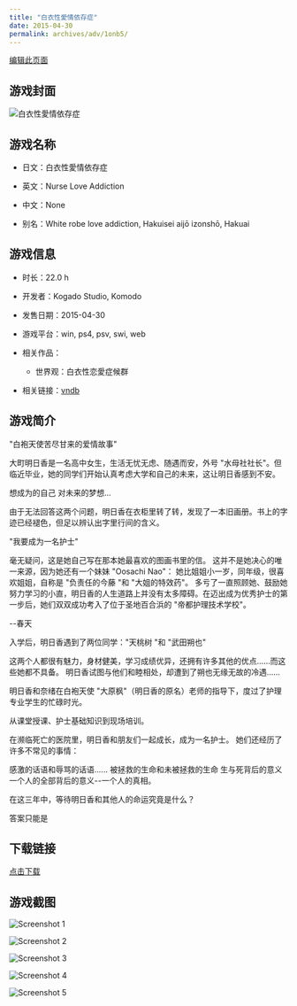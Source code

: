 ```yaml
---
title: "白衣性愛情依存症"
date: 2015-04-30
permalink: archives/adv/1onb5/
---
```

[编辑此页面](https://github.com/ACG-3/ADV3-source/blob/main/source/_posts/%E7%99%BD%E8%A1%A3%E6%80%A7%E6%84%9B%E6%83%85%E4%BE%9D%E5%AD%98%E7%97%87.md)

## 游戏封面

![白衣性愛情依存症](https://pan.timero.xyz/d/onedrive/img_lib_001/%E7%99%BD%E8%A1%A3%E6%80%A7%E6%84%9B%E6%83%85%E4%BE%9D%E5%AD%98%E7%97%87_cover.avif)


## 游戏名称

- 日文：白衣性愛情依存症
- 英文：Nurse Love Addiction
- 中文：None

- 别名：White robe love addiction, Hakuisei aijō izonshō, Hakuai


## 游戏信息

- 时长：22.0 h
- 开发者：Kogado Studio, Komodo
- 发售日期：2015-04-30
- 游戏平台：win, ps4, psv, swi, web
- 相关作品：
   - 世界观：白衣性恋愛症候群

- 相关链接：[vndb](https://vndb.org/v16610)


## 游戏简介

"白袍天使苦尽甘来的爱情故事"

大町明日香是一名高中女生，生活无忧无虑、随遇而安，外号 "水母社社长"。但临近毕业，她的同学们开始认真考虑大学和自己的未来，这让明日香感到不安。

想成为的自己
对未来的梦想...

由于无法回答这两个问题，明日香在衣柜里转了转，发现了一本旧画册。书上的字迹已经褪色，但足以辨认出字里行间的含义。

"我要成为一名护士"

毫无疑问，这是她自己写在那本她最喜欢的图画书里的信。  这并不是她决心的唯一来源，因为她还有一个妹妹 "Oosachi Nao"：  她比姐姐小一岁，同年级，很喜欢姐姐，自称是 "负责任的今藤 "和 "大姐的特效药"。  多亏了一直照顾她、鼓励她努力学习的小直，明日香的人生道路上并没有太多障碍。在迈出成为优秀护士的第一步后，她们双双成功考入了位于圣地百合浜的 "帝都护理技术学校"。

--春天

入学后，明日香遇到了两位同学："天桃树 "和 "武田朔也"

这两个人都很有魅力，身材健美，学习成绩优异，还拥有许多其他的优点......而这些她都不具备。  明日香试图与他们和睦相处，却遭到了朔也无缘无故的冷遇......

明日香和奈绪在白袍天使 "大原枫"（明日香的原名）老师的指导下，度过了护理专业学生的忙碌时光。

从课堂授课、护士基础知识到现场培训。

在濒临死亡的医院里，明日香和朋友们一起成长，成为一名护士。  她们还经历了许多不常见的事情：

感激的话语和辱骂的话语......
被拯救的生命和未被拯救的生命
生与死背后的意义
一个人的全部背后的意义--一个人的真相。

在这三年中，等待明日香和其他人的命运究竟是什么？

答案只能是




## 下载链接

[点击下载](https://pan.timero.xyz/onedrive/adv_lib_001/%E7%99%BD%E8%A1%A3%E6%80%A7%E6%84%9B%E6%83%85%E4%BE%9D%E5%AD%98%E7%97%87)


## 游戏截图


![Screenshot 1](https://pan.timero.xyz/d/onedrive/img_lib_001/%E7%99%BD%E8%A1%A3%E6%80%A7%E6%84%9B%E6%83%85%E4%BE%9D%E5%AD%98%E7%97%87_Screenshot_1.avif)

![Screenshot 2](https://pan.timero.xyz/d/onedrive/img_lib_001/%E7%99%BD%E8%A1%A3%E6%80%A7%E6%84%9B%E6%83%85%E4%BE%9D%E5%AD%98%E7%97%87_Screenshot_2.avif)

![Screenshot 3](https://pan.timero.xyz/d/onedrive/img_lib_001/%E7%99%BD%E8%A1%A3%E6%80%A7%E6%84%9B%E6%83%85%E4%BE%9D%E5%AD%98%E7%97%87_Screenshot_3.avif)

![Screenshot 4](https://pan.timero.xyz/d/onedrive/img_lib_001/%E7%99%BD%E8%A1%A3%E6%80%A7%E6%84%9B%E6%83%85%E4%BE%9D%E5%AD%98%E7%97%87_Screenshot_4.avif)

![Screenshot 5](https://pan.timero.xyz/d/onedrive/img_lib_001/%E7%99%BD%E8%A1%A3%E6%80%A7%E6%84%9B%E6%83%85%E4%BE%9D%E5%AD%98%E7%97%87_Screenshot_5.avif)

